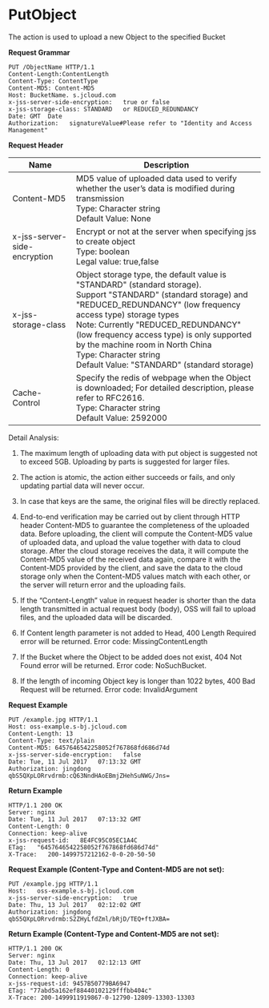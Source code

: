 # PutObject

The action is used to upload a new Object to the specified Bucket

**Request Grammar**
```
PUT /ObjectName HTTP/1.1
Content-Length:ContentLength
Content-Type: ContentType
Content-MD5: Content-MD5
Host: BucketName. s.jcloud.com
x-jss-server-side-encryption:   true or false      
x-jss-storage-class: STANDARD   or REDUCED_REDUNDANCY
Date: GMT  Date     
Authorization:   signatureValue#Please refer to "Identity and Access Management"
```
**Request Header**

|Name|Description|
|-|-|
|Content-MD5|MD5 value of uploaded data used to verify whether the user’s data is modified during transmission<br>Type: Character string<br>Default Value: None|
|x-jss-server-side-encryption|Encrypt or not at the server when specifying jss to create object<br>Type: boolean<br>Legal value: true,false|
|x-jss-storage-class|Object storage type, the default value is "STANDARD" (standard storage). <br>Support "STANDARD" (standard storage) and "REDUCED_REDUNDANCY" (low frequency access type) storage types<br>Note: Currently "REDUCED_REDUNDANCY" (low frequency access type) is only supported by the machine room in North China<br>Type: Character string<br>Default Value: "STANDARD" (standard storage)|
|Cache-Control|Specify the redis of webpage when the Object is downloaded; For detailed description, please refer to RFC2616.<br>Type: Character string<br>Default Value: 2592000|

Detail Analysis:

1. The maximum length of uploading data with put object is suggested not to exceed 5GB. Uploading by parts is suggested for larger files.

2. The action is atomic, the action either succeeds or fails, and only updating partial data will never occur.

3. In case that keys are the same, the original files will be directly replaced.

4. End-to-end verification may be carried out by client through HTTP header Content-MD5 to guarantee the completeness of the uploaded data. Before uploading, the client will compute the Content-MD5 value of uploaded data, and upload the value together with data to cloud storage. After the cloud storage receives the data, it will compute the Content-MD5 value of the received data again, compare it with the Content-MD5 provided by the client, and save the data to the cloud storage only when the Content-MD5 values match with each other, or the server will return error and the uploading fails.

5. If the “Content-Length” value in request header is shorter than the data length transmitted in actual request body (body), OSS will fail to upload files, and the uploaded data will be discarded.

6. If Content length parameter is not added to Head, 400 Length Required error will be returned. Error code: MissingContentLength

7. If the Bucket where the Object to be added does not exist, 404 Not Found error will be returned. Error code: NoSuchBucket.

8. If the length of incoming Object key is longer than 1022 bytes, 400 Bad Request will be returned. Error code: InvalidArgument

**Request Example**
```
PUT /example.jpg HTTP/1.1
Host: oss-example.s-bj.jcloud.com
Content-Length: 13
Content-Type: text/plain
Content-MD5: 6457646542258052f767868fd686d74d 
x-jss-server-side-encryption:   false 
Date: Tue, 11 Jul 2017   07:13:32 GMT    
Authorization: jingdong   qbS5QXpLORrvdrmb:cQ63NndHAoEBmjZHehSuNWG/Jns=
```
**Return Example**
```
HTTP/1.1 200 OK
Server: nginx
Date: Tue, 11 Jul 2017   07:13:32 GMT
Content-Length: 0
Connection: keep-alive
x-jss-request-id:   8E4FC95C05EC1A4C
ETag:   "6457646542258052f767868fd686d74d"
X-Trace:   200-1499757212162-0-0-20-50-50
```
**Request Example (Content-Type and Content-MD5 are not set):**
```
PUT /example.jpg HTTP/1.1
Host:   oss-example.s-bj.jcloud.com
x-jss-server-side-encryption:   true  
Date: Thu, 13 Jul 2017   02:12:02 GMT    
Authorization: jingdong     qbS5QXpLORrvdrmb:S2ZHyLfdZml/bRjD/TEQ+ftJXBA=
```
**Return Example (Content-Type and Content-MD5 are not set):**
```
HTTP/1.1 200 OK
Server: nginx
Date: Thu, 13 Jul 2017   02:12:13 GMT
Content-Length: 0
Connection: keep-alive
x-jss-request-id: 9457B50779BA6947
ETag: "77abd5a162ef88440102129fffbb404c"
X-Trace: 200-1499911919867-0-12790-12809-13303-13303
```
